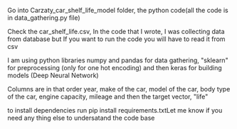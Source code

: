 <p>Go into Carzaty_car_shelf_life_model folder, the python code(all the code is in data_gathering.py file) </p>
<p>Check the car_shelf_life.csv, In the code that I wrote, I was collecting data from database but If you want to run the code you will have to read it from csv </p>
<p> I am using python libraries numpy and pandas for data gathering, "sklearn" for preprocessing (only for one hot encoding)
and then keras for building models (Deep Neural Network)</p>
<p> Columns are in that order year, make of the car, model of the car, body type of the car, engine capacity, mileage and then the target vector, "life"</p>

<p> to install dependencies run pip install requirements.txt</p?
<p>Let me know if you need any thing else to undersatand the code base</p>
